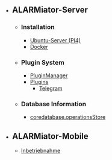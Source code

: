 * ## ALARMiator-Server
  * ### Installation
    * [Ubuntu-Server (PI4)](ALARMiator-Server/Installation/Installation-eine-Raspberry-PI4-mit-Ubuntu-Server-und-ALARMiator-Server.md)
    * [Docker](ALARMiator-Server/Installation/Using-docker-to-run-the-ALARMiator-Server.md)
  * ### Plugin System
    * [PluginManager](ALARMiator-Server/Plugins/PluginManager.md)
    * [Plugins](ALARMiator-Server/Plugins/Plugins.md)
        * [Telegram](ALARMiator-Server/Plugins/Telegram-Plugin.md)
  * ### Database Information
    * [coredatabase.operationsStore](ALARMiator-Server/Table-coredatabase.operationsStore.md)

* ## ALARMiator-Mobile
  * [Inbetriebnahme](ALARMiator-Mobile/Inbetriebnahme/ALARMiator-Mobile-Inbetriebnahme.md)
